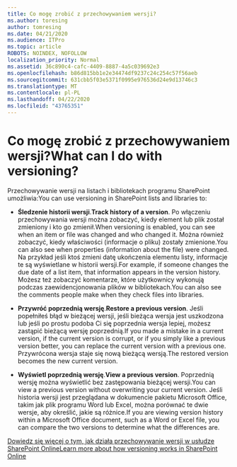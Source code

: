 ```yaml
---
title: Co mogę zrobić z przechowywaniem wersji?
ms.author: toresing
author: tomresing
ms.date: 04/21/2020
ms.audience: ITPro
ms.topic: article
ROBOTS: NOINDEX, NOFOLLOW
localization_priority: Normal
ms.assetid: 36c890c4-cafc-4409-8887-4a5c039692e3
ms.openlocfilehash: b86d815bb1e2e34474df9237c24c254c57f56aeb
ms.sourcegitcommit: 631cbb5f03e5371f0995e976536d24e9d13746c3
ms.translationtype: MT
ms.contentlocale: pl-PL
ms.lasthandoff: 04/22/2020
ms.locfileid: "43765351"
---
```

# <a name="what-can-i-do-with-versioning"></a><span data-ttu-id="488e1-102">Co mogę zrobić z przechowywaniem wersji?</span><span class="sxs-lookup"><span data-stu-id="488e1-102">What can I do with versioning?</span></span>

<span data-ttu-id="488e1-103">Przechowywanie wersji na listach i bibliotekach programu SharePoint umożliwia:</span><span class="sxs-lookup"><span data-stu-id="488e1-103">You can use versioning in SharePoint lists and libraries to:</span></span>
  
- <span data-ttu-id="488e1-104">**Śledzenie historii wersji**.</span><span class="sxs-lookup"><span data-stu-id="488e1-104">**Track history of a version**.</span></span> <span data-ttu-id="488e1-105">Po włączeniu przechowywania wersji można zobaczyć, kiedy element lub plik został zmieniony i kto go zmienił.</span><span class="sxs-lookup"><span data-stu-id="488e1-105">When versioning is enabled, you can see when an item or file was changed and who changed it.</span></span> <span data-ttu-id="488e1-106">Można również zobaczyć, kiedy właściwości (informacje o pliku) zostały zmienione.</span><span class="sxs-lookup"><span data-stu-id="488e1-106">You can also see when properties (information about the file) were changed.</span></span> <span data-ttu-id="488e1-107">Na przykład jeśli ktoś zmieni datę ukończenia elementu listy, informacje te są wyświetlane w historii wersji.</span><span class="sxs-lookup"><span data-stu-id="488e1-107">For example, if someone changes the due date of a list item, that information appears in the version history.</span></span> <span data-ttu-id="488e1-108">Możesz też zobaczyć komentarze, które użytkownicy wykonują podczas zaewidencjonowania plików w bibliotekach.</span><span class="sxs-lookup"><span data-stu-id="488e1-108">You can also see the comments people make when they check files into libraries.</span></span> 
    
- <span data-ttu-id="488e1-109">**Przywróć poprzednią wersję**.</span><span class="sxs-lookup"><span data-stu-id="488e1-109">**Restore a previous version**.</span></span> <span data-ttu-id="488e1-110">Jeśli popełniłeś błąd w bieżącej wersji, jeśli bieżąca wersja jest uszkodzona lub jeśli po prostu podoba Ci się poprzednia wersja lepiej, możesz zastąpić bieżącą wersję poprzednią.</span><span class="sxs-lookup"><span data-stu-id="488e1-110">If you made a mistake in a current version, if the current version is corrupt, or if you simply like a previous version better, you can replace the current version with a previous one.</span></span> <span data-ttu-id="488e1-111">Przywrócona wersja staje się nową bieżącą wersją.</span><span class="sxs-lookup"><span data-stu-id="488e1-111">The restored version becomes the new current version.</span></span> 
    
- <span data-ttu-id="488e1-112">**Wyświetl poprzednią wersję**.</span><span class="sxs-lookup"><span data-stu-id="488e1-112">**View a previous version**.</span></span> <span data-ttu-id="488e1-113">Poprzednią wersję można wyświetlić bez zastępowania bieżącej wersji.</span><span class="sxs-lookup"><span data-stu-id="488e1-113">You can view a previous version without overwriting your current version.</span></span> <span data-ttu-id="488e1-114">Jeśli historia wersji jest przeglądana w dokumencie pakietu Microsoft Office, takim jak plik programu Word lub Excel, można porównać te dwie wersje, aby określić, jakie są różnice.</span><span class="sxs-lookup"><span data-stu-id="488e1-114">If you are viewing version history within a Microsoft Office document, such as a Word or Excel file, you can compare the two versions to determine what the differences are.</span></span> 
    
[<span data-ttu-id="488e1-115">Dowiedz się więcej o tym, jak działa przechowywanie wersji w usłudze SharePoint Online</span><span class="sxs-lookup"><span data-stu-id="488e1-115">Learn more about how versioning works in SharePoint Online</span></span>](https://go.microsoft.com/fwlink/?linkid=875710)
  

